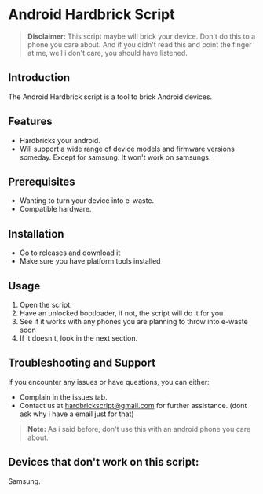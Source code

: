 # Android Hardbrick Script

> **Disclaimer:** This script maybe will brick your device. Don't do this to a phone you care about. And if you didn't read this and point the finger at me, well i don't care, you should have listened.

## Introduction
The Android Hardbrick script is a tool to brick Android devices. 

## Features
- Hardbricks your android.
- Will support a wide range of device models and firmware versions someday. Except for samsung. It won't work on samsungs.

## Prerequisites
- Wanting to turn your device into e-waste.
- Compatible hardware.

## Installation
- Go to releases and download it
- Make sure you have platform tools installed
## Usage
1. Open the script.
2. Have an unlocked bootloader, if not, the script will do it for you
3. See if it works with any phones you are planning to throw into e-waste soon
4. If it doesn't, look in the next section.

## Troubleshooting and Support
If you encounter any issues or have questions, you can either:
- Complain in the issues tab. 
- Contact us at hardbrickscript@gmail.com for further assistance. (dont ask why i have a email just for that)

> **Note:** As i said before, don't use this with an android phone you care about.

## Devices that don't work on this script:
Samsung.
